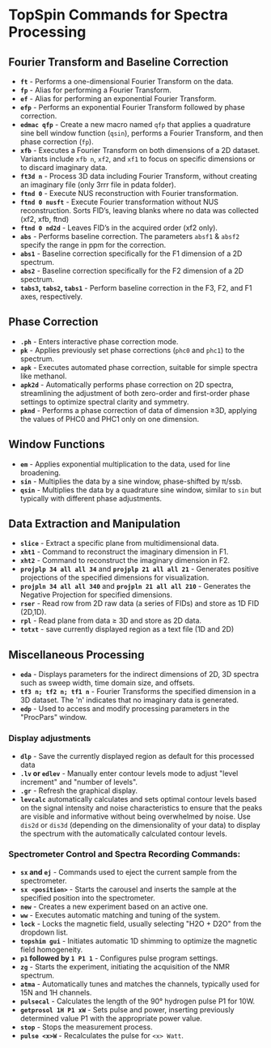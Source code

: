 # TopSpin Commands for Spectra Processing

## Fourier Transform and Baseline Correction
* **`ft`** - Performs a one-dimensional Fourier Transform on the data.
* **`fp`** - Alias for performing a Fourier Transform.
* **`ef`** - Alias for performing an exponential Fourier Transform.
* **`efp`** - Performs an exponential Fourier Transform followed by phase correction.
* **`edmac qfp`** - Create a new macro named `qfp` that applies a quadrature sine bell window function (`qsin`), performs a Fourier Transform, and then phase correction (`fp`).
* **`xfb`** - Executes a Fourier Transform on both dimensions of a 2D dataset. Variants include `xfb n`, `xf2`, and `xf1` to focus on specific dimensions or to discard imaginary data.
* **`ft3d n`** - Process 3D data including Fourier Transform, without creating an imaginary file (only 3rrr file in pdata folder).
* **`ftnd 0`** - Execute NUS reconstruction with Fourier transformation.
* **`ftnd 0 nusft`** - Execute Fourier transformation without NUS reconstruction. Sorts FID’s, leaving blanks where no data was collected (xf2, xfb, ftnd)
* **`ftnd 0 nd2d`** - Leaves FID’s in the acquired order (xf2 only).
* **`abs`** - Performs baseline correction. The parameters `absf1` & `absf2` specify the range in ppm for the correction.
* **`abs1`** - Baseline correction specifically for the F1 dimension of a 2D spectrum.
* **`abs2`** - Baseline correction specifically for the F2 dimension of a 2D spectrum.
* **`tabs3`, `tabs2`, `tabs1`** - Perform baseline correction in the F3, F2, and F1 axes, respectively.

## Phase Correction
* **`.ph`** - Enters interactive phase correction mode.
* **`pk`** - Applies previously set phase corrections (`phc0` and `phc1`) to the spectrum.
* **`apk`** - Executes automated phase correction, suitable for simple spectra like methanol.
* **`apk2d`** - Automatically performs phase correction on 2D spectra, streamlining the adjustment of both zero-order 
and first-order phase settings to optimize spectral clarity and symmetry.
* **`pknd`** - Performs a phase correction of data of dimension ≥3D, applying the values of PHC0 and PHC1 only on one dimension. 

## Window Functions
* **`em`** - Applies exponential multiplication to the data, used for line broadening.
* **`sin`** - Multiplies the data by a sine window, phase-shifted by π/ssb.
* **`qsin`** - Multiplies the data by a quadrature sine window, similar to `sin` but typically with different phase adjustments.

## Data Extraction and Manipulation
* **`slice`** - Extract a specific plane from multidimensional data.
* **`xht1`** - Command to reconstruct the imaginary dimension in F1.
* **`xht2`** - Command to reconstruct the imaginary dimension in F2.
* **`projplp 34 all all 34`** and **`projplp 21 all all 21`** - Generates positive projections of the specified dimensions for visualization.
* **`projpln 34 all all 340`** and **`projpln 21 all all 210`** - Generates the Negative Projection for specified dimensions.
* **`rser`** - Read row from 2D raw data (a series of FIDs) and store as 1D FID (2D,1D).
* **`rpl`** - Read plane from data ≥ 3D and store as 2D data.
* **`totxt`** - save currently displayed region as a text file (1D and 2D)

## Miscellaneous Processing
* **`eda`** - Displays parameters for the indirect dimensions of 2D, 3D spectra such as sweep width, time domain size, and offsets.
* **`tf3 n; tf2 n; tf1 n`** - Fourier Transforms the specified dimension in a 3D dataset. The 'n' indicates that no imaginary data is generated.
* **`edp`** - Used to access and modify processing parameters in the "ProcPars" window.

### Display adjustments
* **`dlp`** - Save the currently displayed region as default for this processed data
* **`.lv` or `edlev`** - Manually enter contour levels mode to adjust "level increment" and "number of levels".
* **`.gr`** - Refresh the graphical display.
* **`levcalc`** automatically calculates and sets optimal contour levels based on the signal intensity and 
 noise characteristics to ensure that the peaks are visible and informative without being overwhelmed by noise. 
Use `dis2d` or `dis3d` (depending on the dimensionality of your data) to display the spectrum with the 
automatically calculated contour levels.


### Spectrometer Control and Spectra Recording Commands:
* **`sx` and `ej`** - Commands used to eject the current sample from the spectrometer.
* **`sx <position>`** - Starts the carousel and inserts the sample at the specified position into the spectrometer.
* **`new`** - Creates a new experiment based on an active one.
* **`ww`** - Executes automatic matching and tuning of the system.
* **`lock`** - Locks the magnetic field, usually selecting "H2O + D2O" from the dropdown list.
* **`topshim gui`** - Initiates automatic 1D shimming to optimize the magnetic field homogeneity.
* **`p1` followed by `1 P1 1`** - Configures pulse program settings.
* **`zg`** - Starts the experiment, initiating the acquisition of the NMR spectrum.
* **`atma`** - Automatically tunes and matches the channels, typically used for 15N and 1H channels.
* **`pulsecal`** - Calculates the length of the 90° hydrogen pulse P1 for 10W.
* **`getprosol 1H P1 xW`** - Sets pulse and power, inserting previously determined value P1 with the appropriate power value.
* **`stop`** - Stops the measurement process.
* **`pulse <x>W`** - Recalculates the pulse for `<x> Watt`.

